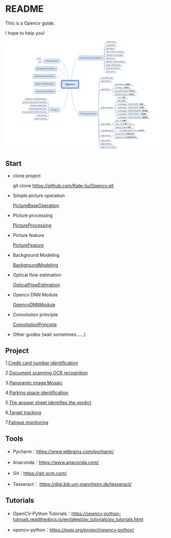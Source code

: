# README

This is a Opencv guide.

I hope to help you! 


![Outline](Outline.PNG)


## Start

- clone project
    
    
    git clone https://github.com/Kate-liu/Opencv.git

- Simple picture operation

    [PictureBaseOperation](PictureBaseOperation/README.md)
    

- Picture processing

    [PictureProcessing](PictureProcessing/README.md)

- Picture feature
    
    [PictureFeature](PictureFeature/README.md)

- Background Modeling

    [BackgroundModeling](BackgroundModeling/README.md)

- Optical flow estimation

    [OpticalFlowEstimation](OpticalFlowEstimation/README.md)

- Opencv DNN Module
    
    [OpencvDNNModule](OpencvDNNModule/README.md)

- Convolution principle

    [ConvolutionPrinciple](ConvolutionPrinciple/README.md)
    
- Other guides
(wait sometimes......)



## Project

1.[Credit card number identification](CreditCardNumberRecognition/README.md)

2.[Document scanning OCR recognition](DocumentScanningRecognition/README.md)

3.[Panoramic image Mosaic](PanoramicImageMosaic/README.md)

4.[Parking space identification](ParkingSpaceRecognition/README.md)

5.[The answer sheet identifies the verdict](AnswerSheetRecognition/README.md)

6.[Target tracking](TargetTracking/README.md)

7.[Fatigue monitoring](FatigueMonitoring/README.md)




## Tools
- Pycharm：https://www.jetbrains.com/pycharm/
    
- Anaconda：https://www.anaconda.com/
    
- Git：https://git-scm.com/

- Tesseract： https://digi.bib.uni-mannheim.de/tesseract/



## Tutorials
- OpenCV-Python Tutorials：https://opencv-python-tutroals.readthedocs.io/en/latest/py_tutorials/py_tutorials.html

- opencv-python：https://pypi.org/project/opencv-python/








